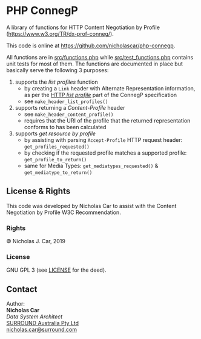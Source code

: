 # PHP ConnegP
A library of functions for HTTP Content Negotiation by Profile (https://www.w3.org/TR/dx-prof-conneg/).

This code is online at <https://github.com/nicholascar/php-connegp>.

All functions are in [src/functions.php](src/ConnegP.php) while [src/test_functions.php](src/test_functions.php) contains unit tests for most of them. The functions are documented in place but basically serve the following 3 purposes:

1. supports the *list profiles* function
    * by creating a `Link` header with Alternate Representation information, as per the [HTTP *list profile*](https://w3c.github.io/dxwg/conneg-by-ap/#http-listprofiles) part of the ConnegP specification
    * see `make_header_list_profiles()`
2. supports returning a *Content-Profile* header
    * see `make_header_content_profile()`
    * requires that the URI of the profile that the returned representation conforms to has been calculated
3. supports *get resource by profile*
    * by assisting with parsing `Accept-Profile` HTTP request header: `get_profiles_requested()`
    * by checking if the requested profile matches a supported profile: `get_profile_to_return()`
    * same for Media Types: `get_mediatypes_requested()` & `get_mediatype_to_return()`

## License & Rights
This code was developed by Nicholas Car to assist with the Content Negotiation by Profile W3C Recommendation.

### Rights
&copy; Nicholas J. Car, 2019

### License
GNU GPL 3 (see [LICENSE](LICENSE) for the deed).

## Contact
Author:  
**Nicholas Car**  
*Data System Architect*  
[SURROUND Australia Pty Ltd](https://surroundaustralia.com)  
[nicholas.car@surround.com](mailto:nicholas.car@surround.com)
